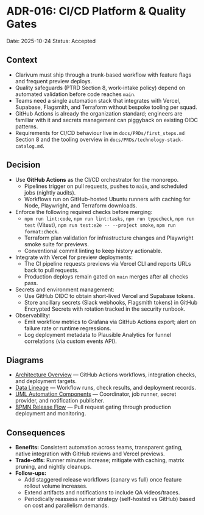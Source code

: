 # ADR-016: CI/CD Platform & Quality Gates
Date: 2025-10-24
Status: Accepted

## Context
- Clarivum must ship through a trunk-based workflow with feature flags and frequent preview deploys.
- Quality safeguards (PTRD Section 8, work-intake policy) depend on automated validation before code reaches `main`.
- Teams need a single automation stack that integrates with Vercel, Supabase, Flagsmith, and Terraform without bespoke tooling per squad.
- GitHub Actions is already the organization standard; engineers are familiar with it and secrets management can piggyback on existing OIDC patterns.
- Requirements for CI/CD behaviour live in `docs/PRDs/first_steps.md` Section 8 and the tooling overview in `docs/PRDs/technology-stack-catalog.md`.

## Decision
- Use **GitHub Actions** as the CI/CD orchestrator for the monorepo.
  - Pipelines trigger on pull requests, pushes to `main`, and scheduled jobs (nightly audits).
  - Workflows run on GitHub-hosted Ubuntu runners with caching for Node, Playwright, and Terraform downloads.
- Enforce the following required checks before merging:
  - `npm run lint:code`, `npm run lint:tasks`, `npm run typecheck`, `npm run test` (Vitest), `npm run test:e2e -- --project smoke`, `npm run format:check`.
  - Terraform plan validation for infrastructure changes and Playwright smoke suite for previews.
  - Conventional commit linting to keep history actionable.
- Integrate with Vercel for preview deployments:
  - The CI pipeline requests previews via Vercel CLI and reports URLs back to pull requests.
  - Production deploys remain gated on `main` merges after all checks pass.
- Secrets and environment management:
  - Use GitHub OIDC to obtain short-lived Vercel and Supabase tokens.
  - Store ancillary secrets (Slack webhooks, Flagsmith tokens) in GitHub Encrypted Secrets with rotation tracked in the security runbook.
- Observability:
  - Emit workflow metrics to Grafana via GitHub Actions export; alert on failure rate or runtime regressions.
  - Log deployment metadata to Plausible Analytics for funnel correlations (via custom events API).

## Diagrams
- [Architecture Overview](../diagrams/adr-016-ci-cd-platform/architecture-overview.mmd) — GitHub Actions workflows, integration checks, and deployment targets.
- [Data Lineage](../diagrams/adr-016-ci-cd-platform/data-lineage.mmd) — Workflow runs, check results, and deployment records.
- [UML Automation Components](../diagrams/adr-016-ci-cd-platform/uml-automation.mmd) — Coordinator, job runner, secret provider, and notification publisher.
- [BPMN Release Flow](../diagrams/adr-016-ci-cd-platform/bpmn-release.mmd) — Pull request gating through production deployment and monitoring.

## Consequences
- **Benefits:** Consistent automation across teams, transparent gating, native integration with GitHub reviews and Vercel previews.
- **Trade-offs:** Runner minutes increase; mitigate with caching, matrix pruning, and nightly cleanups.
- **Follow-ups:**
  - Add staggered release workflows (canary vs full) once feature rollout volume increases.
  - Extend artifacts and notifications to include QA videos/traces.
  - Periodically reassess runner strategy (self-hosted vs GitHub) based on cost and parallelism demands.
